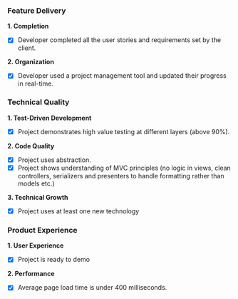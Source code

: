 ### Feature Delivery

**1. Completion**

- [x] Developer completed all the user stories and requirements set by the client.

**2. Organization**

- [x] Developer used a project management tool and updated their progress in real-time.

### Technical Quality

**1. Test-Driven Development**

- [x] Project demonstrates high value testing at different layers (above 90%).

**2. Code Quality**

- [x] Project uses abstraction.
- [x] Project shows understanding of MVC principles (no logic in views, clean controllers, serializers and presenters to handle formatting rather than models etc.)

**3. Technical Growth**

- [x] Project uses at least one new technology

### Product Experience

**1. User Experience**

- [x] Project is ready to demo

**2. Performance**

- [x] Average page load time is under 400 milliseconds.
